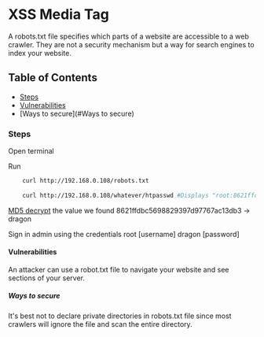 # XSS Media Tag

A robots.txt file specifies which parts of a website are accessible to a web crawler. They are not a security mechanism but a way for search engines to index your website.

## Table of Contents

- [Steps](#Steps)
- [Vulnerabilities](#Vulnerabilities)
- [Ways to secure](#Ways to secure)

### Steps

Open terminal

Run
```bash
	curl http://192.168.0.108/robots.txt
        
	curl http://192.168.0.108/whatever/htpasswd #Displays "root:8621ffdbc5698829397d97767ac13db3"
```

<a href="https://hashes.com/en/decrypt/hash">MD5 decrypt</a> the value we found
	8621ffdbc5698829397d97767ac13db3 -> dragon

Sign in admin using the credentials
	root      [username]
	dragon    [password]

#### Vulnerabilities
An attacker can use a robot.txt file to navigate your website and see sections of your server.

##### Ways to secure
It's best not to declare private directories in robots.txt file since most crawlers will ignore the file and scan the entire directory.
